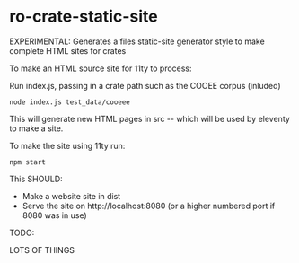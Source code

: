 # ro-crate-static-site

EXPERIMENTAL: Generates a files static-site generator style to make complete HTML sites for crates

To make an HTML source site for 11ty to process:

Run index.js, passing in a crate path such as the COOEE corpus (inluded)

```
node index.js test_data/cooeee
```

This will generate new HTML pages in src -- which will be used by eleventy to make a site.

To make the site using 11ty run:

```
npm start
```

This SHOULD:

-  Make a website site in dist
-  Serve the site on http://localhost:8080 (or a higher numbered port if 8080 was in use)

TODO: 

LOTS OF THINGS